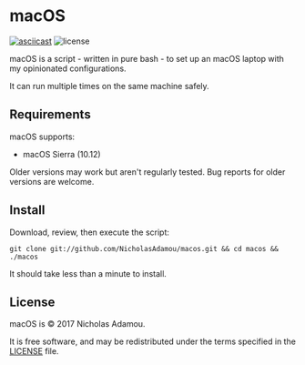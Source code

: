 macOS
======

[![asciicast](https://asciinema.org/a/102862.png)](https://asciinema.org/a/102862)
![license](https://img.shields.io/apm/l/vim-mode.svg)

macOS is a script - written in pure bash - to set up an macOS laptop with my opinionated configurations.

It can run multiple times on the same machine safely.

Requirements
------------

macOS supports:

* macOS Sierra (10.12)

Older versions may work but aren't regularly tested. Bug reports for older
versions are welcome.

Install
-------

Download, review, then execute the script:

```
git clone git://github.com/NicholasAdamou/macos.git && cd macos && ./macos
```

It should take less than a minute to install.

License
-------

macOS is © 2017 Nicholas Adamou.

It is free software, and may be redistributed under the terms specified in the [LICENSE] file.

[LICENSE]: LICENSE
